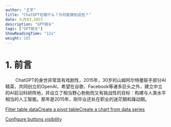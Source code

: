 ```yaml
---
author: "王宇"
title: "ChatGPT在做什么？为何能做到这些？"
date: 九月03,2023
description: "GPT相关"
tags: ["GPT相关"]
ShowReadingTime: "12s"
weight: 185
---
```

1\. 前言
======

        ChatGPT的身世非常具有戏剧性，2015年，30岁的山姆阿尔特曼联手部分AI精英，共同创立的OpenAI，希望在谷歌、Facebook等诸多巨头之外，建立中立的AI前沿科研阵地，并设立了相当野心勃勃而又有挑战性的目标：构建与人类水平相当的人工智能。那年是2015年，刚毕业还处在职业的迷茫期和躁动期。

[Filter table data](#)[Create a pivot table](#)[Create a chart from data series](#)

[Configure buttons visibility](/users/tfac-settings.action)